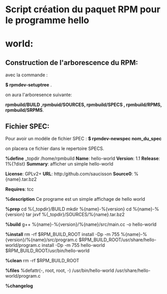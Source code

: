 Script création du paquet RPM pour le programme hello 
===========================================================
world:
=======

Construction de l'arborescence du RPM:
-----------------------------------------

avec la commande :

**$ rpmdev-setuptree** .

on aura l'arboresence suivante:

**rpmbuild/BUILD ,rpmbuid/SOURCES, rpmbuild/SPECS , rpmbuild/RPMS, rpmbuild/SRPMS**.


Fichier SPEC:
----------------

Pour avoir un modéle de fichier SPEC :
**$ rpmdev-newspec nom_du_spec**

on placera ce fichier dans le repertoire SPECS.

**%define**  _topdir /home/rpmbuild
**Name**:           hello-world
**Version**:        1.1
**Release**:        1%{?dist}
**Summary**:        afficher un simple hello-world

**License**:        GPLv2+
**URL**:            http:/github.com/saucisson
**Source0**:        %{name}.tar.bz2


**Requires**:       tcc

**%description**
Ce programe est un simple affichage de hello world

**%prep**
cd %{_topdir}/BUILD
mkdir %{name}-%{version}
cd %{name}-%{version}
tar jxvf %{_topdir}/SOURCES/%{name}.tar.bz2

**%build**
g++ %{name}-%{version}/%{name}/src/main.cc -o hello-world


**%install**
rm -rf $RPM_BUILD_ROOT
install -Dp -m 755 %{name}-%{version}/%{name}/src/program.c $RPM_BUILD_ROOT/usr/share/hello-world/program.c
install -Dp -m 755 hello-world $RPM_BUILD_ROOT/usr/bin/hello-world


**%clean**
rm -rf $RPM_BUILD_ROOT

**%files**
%defattr(-, root, root, -)
/usr/bin/hello-world
/usr/share/hello-world/program.c

**%changelog**

